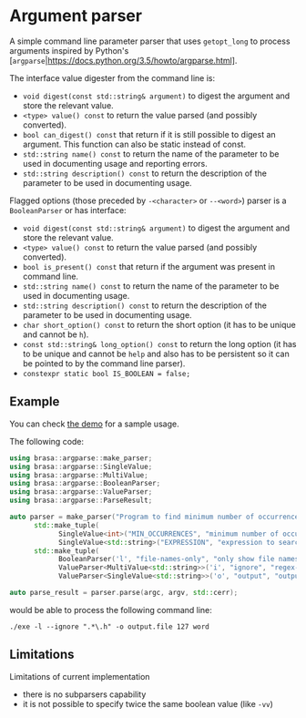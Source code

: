 # Argument parser

A simple command line parameter parser that uses `getopt_long` to process arguments inspired by Python's 
[`argparse`|https://docs.python.org/3.5/howto/argparse.html].

The interface value digester from the command line is:
* `void digest(const std::string& argument)` to digest the argument and store the relevant value.
* `<type> value() const` to return the value parsed (and possibly converted).
* `bool can_digest() const` that return if it is still possible to digest an argument. This function can also be static 
instead of const.
* `std::string name() const` to return the name of the parameter to be used in documenting usage and reporting errors.
* `std::string description() const` to return the description of the parameter to be used in documenting usage.

Flagged options (those preceded by `-<character>` or `--<word>`) parser is a `BooleanParser` or has interface:
* `void digest(const std::string& argument)` to digest the argument and store the relevant value.
* `<type> value() const` to return the value parsed (and possibly converted).
* `bool is_present() const` that return if the argument was present in command line.
* `std::string name() const` to return the name of the parameter to be used in documenting usage.
* `std::string description() const` to return the description of the parameter to be used in documenting usage.
* `char short_option() const` to return the short option (it has to be unique and cannot be `h`).
* `const std::string& long_option() const` to return the long option (it has to be unique and cannot be `help` and also 
has to be persistent so it can be pointed to by the command line parser).
* `constexpr static bool IS_BOOLEAN = false;`

## Example

You can check [the demo](../../../demos/argparse/argparse.cpp) for a sample usage.

The following code:
```cpp
using brasa::argparse::make_parser;
using brasa::argparse::SingleValue;
using brasa::argparse::MultiValue;
using brasa::argparse::BooleanParser;
using brasa::argparse::ValueParser;
using brasa::argparse::ParseResult;

auto parser = make_parser("Program to find minimum number of occurrences of a word in files",
      std::make_tuple(
            SingleValue<int>("MIN_OCCURRENCES", "minimum number of occurrences to look for"),
            SingleValue<std::string>("EXPRESSION", "expression to search for")),
      std::make_tuple(
            BooleanParser('l', "file-names-only", "only show file names instead of occurrences"),
            ValueParser<MultiValue<std::string>>('i', "ignore", "regex-to-ignore", "regex with file names to ignore")));
            ValueParser<SingleValue<std::string>>('o', "output", "output-file", "file to write the report. If not specified, output is directed to stdout")));

auto parse_result = parser.parse(argc, argv, std::cerr);
```
would be able to process the following command line:
```
./exe -l --ignore ".*\.h" -o output.file 127 word
```

## Limitations

Limitations of current implementation
* there is no subparsers capability
* it is not possible to specify twice the same boolean value (like `-vv`)

